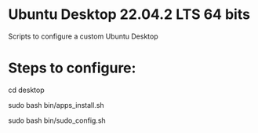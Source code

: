 # Ubuntu Desktop 22.04.2 LTS 64 bits

Scripts to configure a custom Ubuntu Desktop

# Steps to configure:

cd desktop

sudo bash bin/apps_install.sh

sudo bash bin/sudo_config.sh

